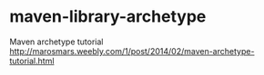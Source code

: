maven-library-archetype
=================

Maven archetype tutorial
http://marosmars.weebly.com/1/post/2014/02/maven-archetype-tutorial.html
